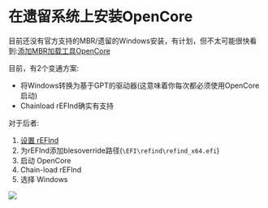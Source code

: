 # 在遗留系统上安装OpenCore

目前还没有官方支持的MBR/遗留的Windows安装，有计划，但不太可能很快看到:[添加MBR加载工具OpenCore](https://github.com/acidanthera/bugtracker/issues/912)

目前，有2个变通方案:

* 将Windows转换为基于GPT的驱动器(这意味着你每次都必须使用OpenCore启动)
* Chainload rEFInd确实有支持

对于后者:

1. [设置 rEFInd](https://www.rodsbooks.com/refind/installing.html)
2. 为rEFInd添加blesoverride路径(`\EFI\refind\refind_x64.efi`)
3. 启动 OpenCore
4. Chain-load rEFInd
5. 选择 Windows

![](../images/duet-md/blessoverride.png)
